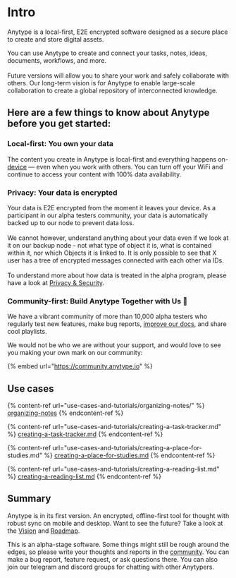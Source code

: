 # Intro

Anytype is a local-first, E2E encrypted software designed as a secure place to create and store digital assets.

You can use Anytype to create and connect your tasks, notes, ideas, documents, workflows, and more. \
\
Future versions will allow you to share your work and safely collaborate with others. Our long-term vision is for Anytype to enable large-scale collaboration to create a global repository of interconnected knowledge.

## Here are a few things to know about Anytype before you get started:

### Local-first: You own your data

The content you create in Anytype is local-first and everything happens on-[device](https://ipfs.io/ipfs/QmR7GSQM93Cx5eAg6a6yRzNde1FQv7uL6X1o4k7zrJa3LX/ipfs.draft3.pdf) — even when you work with others. You can turn off your WiFi and continue to access your content with 100% data availability.

### Privacy: Your data is encrypted &#x20;

Your data is E2E encrypted from the moment it leaves your device. As a participant in our alpha testers community, your data is automatically backed up to our node to prevent data loss.\
\
We cannot however, understand anything about your data even if we look at it on our backup node - not what type of object it is, what is contained within it, nor which Objects it is linked to. It is only possible to see that X user has a tree of encrypted messages connected with each other via IDs.\
\
To understand more about how data is treated in the alpha program, please have a look at [Privacy & Security](https://doc.anytype.io/d/features/privacy-and-security).

### Community-first: Build Anytype Together with Us 💚&#x20;

We have a vibrant community of more than 10,000 alpha testers who regularly test new features, make bug reports, [improve our docs](https://github.com/anytypeio/docs), and share cool playlists.

We would not be who we are without your support, and would love to see you making your own mark on our community:

{% embed url="https://community.anytype.io" %}



## Use cases

{% content-ref url="use-cases-and-tutorials/organizing-notes/" %}
[organizing-notes](use-cases-and-tutorials/organizing-notes/)
{% endcontent-ref %}

{% content-ref url="use-cases-and-tutorials/creating-a-task-tracker.md" %}
[creating-a-task-tracker.md](use-cases-and-tutorials/creating-a-task-tracker.md)
{% endcontent-ref %}

{% content-ref url="use-cases-and-tutorials/creating-a-place-for-studies.md" %}
[creating-a-place-for-studies.md](use-cases-and-tutorials/creating-a-place-for-studies.md)
{% endcontent-ref %}

{% content-ref url="use-cases-and-tutorials/creating-a-reading-list.md" %}
[creating-a-reading-list.md](use-cases-and-tutorials/creating-a-reading-list.md)
{% endcontent-ref %}

## Summary

Anytype is in its first version. An encrypted, offline-first tool for thought with robust sync on mobile and desktop. Want to see the future? Take a look at the [Vision](https://vision.anytype.io) and [Roadmap](https://community.anytype.io/t/roadmap-18-apr-2022).

This is an alpha-stage software. Some things might still be rough around the edges, so please write your thoughts and reports in the [community](https://community.anytype.io). You can make a bug report, feature request, or ask questions there. You can also join our telegram and discord groups for chatting with other Anytypers.
